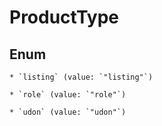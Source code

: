 
# ProductType

## Enum


    * `listing` (value: `"listing"`)

    * `role` (value: `"role"`)

    * `udon` (value: `"udon"`)




